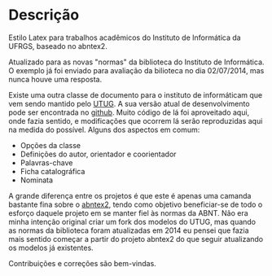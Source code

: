 # Descrição #

Estilo Latex para trabalhos acadêmicos do Instituto de Informática da UFRGS, baseado no abntex2. 

Atualizado para as novas "normas" da biblioteca do Instituto de Informática. O exemplo já foi enviado para avaliação da bilioteca no dia 02/07/2014, mas nunca houve uma resposta.

Existe uma outra classe de documento para o instituto de informáticam que vem sendo mantido pelo [UTUG](http://www.inf.ufrgs.br/utug/). A sua versão atual de desenvolvimento pode ser encontrada no [github](https://github.com/schnorr/iiufrgs).
Muito código de lá foi aproveitado aqui, onde fazia sentido, e modificações que ocorrem lá serão reproduzidas aqui na medida do possível.
Alguns dos aspectos em comum:

- Opções da classe
- Definições do autor, orientador e coorientador
- Palavras-chave
- Ficha catalográfica
- Nominata

A grande diferença entre os projetos é que este é apenas uma camanda bastante fina sobre o [abntex2](https://abntex.github.io/abntex2/), tendo como objetivo beneficiar-se de todo o esforço daquele projeto em se manter fiel às normas da ABNT.
Não era minha intenção original criar um fork dos modelos do UTUG, mas quando as normas da biblioteca foram atualizadas em 2014 eu pensei que fazia mais sentido começar a partir do projeto abntex2 do que seguir atualizando os modelos já existentes.

Contribuições e correções são bem-vindas.
